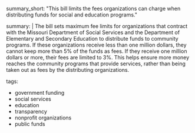 summary_short: "This bill limits the fees organizations can charge when distributing funds for social and education programs."

summary: |
  The bill sets maximum fee limits for organizations that contract with the Missouri Department of Social Services and the Department of Elementary and Secondary Education to distribute funds to community programs. If these organizations receive less than one million dollars, they cannot keep more than 5% of the funds as fees. If they receive one million dollars or more, their fees are limited to 3%. This helps ensure more money reaches the community programs that provide services, rather than being taken out as fees by the distributing organizations.

tags:
  - government funding
  - social services
  - education
  - transparency
  - nonprofit organizations
  - public funds
